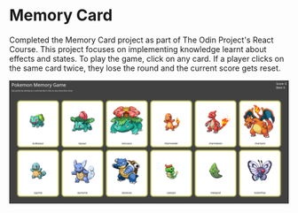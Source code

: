 # Memory Card

Completed the Memory Card project as part of The Odin Project's React Course. 
This project focuses on implementing knowledge learnt about effects and states.
To play the game, click on any card. If a player clicks on the same card twice, they lose the round and the current score gets reset.

![Pokemon Memory](./pokemon-memory.png)
